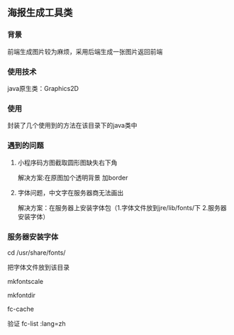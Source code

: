 ## 海报生成工具类

### 背景

前端生成图片较为麻烦，采用后端生成一张图片返回前端

### 使用技术

java原生类：Graphics2D

### 使用

封装了几个使用到的方法在该目录下的java类中

### 遇到的问题

1. 小程序码方图截取圆形图缺失右下角

   解决方案:在原图加个透明背景 加border

2. 字体问题，中文字在服务器商无法画出

   解决方案：在服务器上安装字体包（1.字体文件放到jre/lib/fonts/下          2.服务器安装字体）

### 服务器安装字体

cd /usr/share/fonts/

把字体文件放到该目录

mkfontscale

mkfontdir

fc-cache

验证       fc-list :lang=zh





